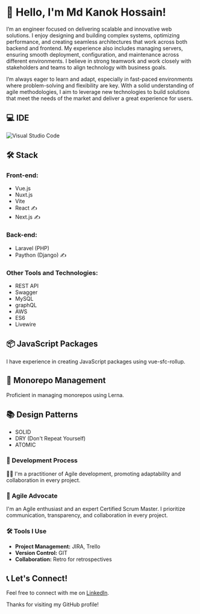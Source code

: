 # 👋 Hello, I'm Md Kanok Hossain!

I’m an engineer focused on delivering scalable and innovative web solutions. I enjoy designing and building complex systems, optimizing performance, and creating seamless architectures that work across both backend and frontend. My experience also includes managing servers, ensuring smooth deployment, configuration, and maintenance across different environments. I believe in strong teamwork and work closely with stakeholders and teams to align technology with business goals.

I’m always eager to learn and adapt, especially in fast-paced environments where problem-solving and flexibility are key. With a solid understanding of agile methodologies, I aim to leverage new technologies to build solutions that meet the needs of the market and deliver a great experience for users.


## 💻 IDE

![Visual Studio Code](https://img.shields.io/badge/IDE-Visual%20Studio%20Code-007ACC?style=flat-square&logo=visual-studio-code)

## 🛠️ Stack

### Front-end:
- Vue.js 
- Nuxt.js
- Vite
- React ✍️
- Next.js ✍️
  
### Back-end:
- Laravel (PHP)
- Paython (Django) ✍️

### Other Tools and Technologies:
- REST API
- Swagger
- MySQL
- graphQL
- AWS
- ES6
- Livewire

## 📦 JavaScript Packages

I have experience in creating JavaScript packages using vue-sfc-rollup.

## 🧰 Monorepo Management

Proficient in managing monorepos using Lerna.

## 📚 Design Patterns
- SOLID
- DRY (Don't Repeat Yourself)
- ATOMIC

### 🚀 Development Process

🏃‍♂️ I'm a practitioner of Agile development, promoting adaptability and collaboration in every project.

### 🚀 Agile Advocate

I'm an Agile enthusiast and an expert Certified Scrum Master. I prioritize communication, transparency, and collaboration in every project.

### 🛠️ Tools I Use

- **Project Management:** JIRA, Trello
- **Version Control:** GIT
- **Collaboration:** Retro for retrospectives

## 📞 Let's Connect!

Feel free to connect with me on [LinkedIn](https://www.linkedin.com/in/md-kanok-hossain-442594139).

Thanks for visiting my GitHub profile!
